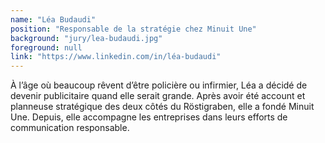 ```yaml
---
name: "Léa Budaudi"
position: "Responsable de la stratégie chez Minuit Une"
background: "jury/lea-budaudi.jpg"
foreground: null
link: "https://www.linkedin.com/in/léa-budaudi"
---
```

À l’âge où beaucoup rêvent d’être policière ou infirmier, Léa a décidé de devenir publicitaire quand elle serait grande. Après avoir été account et planneuse stratégique des deux côtés du Röstigraben, elle a fondé Minuit Une. Depuis, elle accompagne les entreprises dans leurs efforts de communication responsable.